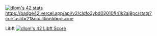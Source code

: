 <a href="https://github.com/JaeSeoKim/badge42"><img src="https://badge42.vercel.app/api/v2/cldfo3ybd02010fl41k2aj9pc/stats?cursusId=21&coalitionId=314" alt="dlom's 42 stats" /></a>
https://badge42.vercel.app/api/v2/cldfo3ybd02010fl41k2aj9pc/stats?cursusId=21&coalitionId=piscine

Libft <a href="https://github.com/JaeSeoKim/badge42"><img src="https://badge42.vercel.app/api/v2/cldfo3ybd02010fl41k2aj9pc/project/2928975" alt="dlom's 42 Libft Score" /></a>
